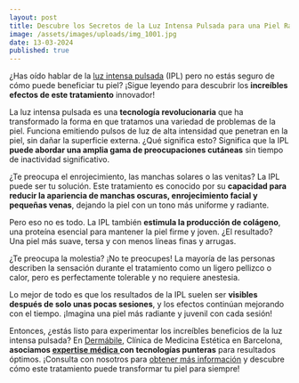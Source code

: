 ```yaml
---
layout: post
title: Descubre los Secretos de la Luz Intensa Pulsada para una Piel Radiante
image: /assets/images/uploads/img_1001.jpg
date: 13-03-2024
published: true
---
```

¿Has oído hablar de la [luz intensa pulsada](https://www.dermabile.es/tratamientos/luz-intensa-pulsada-ipl-m22-stellar/) (IPL) pero no estás seguro de cómo puede beneficiar tu piel? ¡Sigue leyendo para descubrir los **increíbles efectos de este tratamiento** innovador!

La luz intensa pulsada es una **tecnología revolucionaria** que ha transformado la forma en que tratamos una variedad de problemas de la piel. Funciona emitiendo pulsos de luz de alta intensidad que penetran en la piel, sin dañar la superficie externa. ¿Qué significa esto? Significa que la IPL **puede abordar una amplia gama de preocupaciones cutáneas** sin tiempo de inactividad significativo.

¿Te preocupa el enrojecimiento, las manchas solares o las venitas? La IPL puede ser tu solución. Este tratamiento es conocido por su **capacidad para reducir la apariencia de manchas oscuras, enrojecimiento facial y pequeñas venas**, dejando la piel con un tono más uniforme y radiante.

Pero eso no es todo. La IPL también **estimula la producción de colágeno**, una proteína esencial para mantener la piel firme y joven. ¿El resultado? Una piel más suave, tersa y con menos líneas finas y arrugas.

¿Te preocupa la molestia? ¡No te preocupes! La mayoría de las personas describen la sensación durante el tratamiento como un ligero pellizco o calor, pero es perfectamente tolerable y no requiere anestesia.

Lo mejor de todo es que los resultados de la IPL suelen ser **visibles después de solo unas pocas sesiones**, y los efectos continúan mejorando con el tiempo. ¡Imagina una piel más radiante y juvenil con cada sesión!

Entonces, ¿estás listo para experimentar los increíbles beneficios de la luz intensa pulsada? En [Dermábile](https://www.dermabile.es/la-clinica), Clínica de Medicina Estética en Barcelona, **asociamos [expertise médica ](https://www.dermabile.es/vanessa-martins)con tecnologías punteras** para resultados óptimos. ¡Consulta con nosotros para [obtener más información](https://www.dermabile.es/tratamientos/luz-intensa-pulsada-ipl-m22-stellar/) y descubre cómo este tratamiento puede transformar tu piel para siempre!